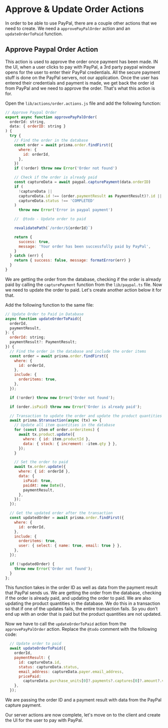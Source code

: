 # Approve & Update Order Actions

In order to be able to use PayPal, there are a couple other actions that we need to create. We need a `approvePayPalOrder` action and an `updateOrderToPaid` function.

## Approve Paypal Order Action

This action is used to approve the order once payment has been made. IN the UI, when a user clicks to pay with PayPal, a 3rd party paypal window opens for the user to enter their PayPal credentials. All the secure payment stuff is done on the PayPal servers, not our application. Once the user has entered their credentials and payment is made, we get back the order id from PayPal and we need to approve the order. That's what this action is for.

Open the `lib/actions/order.actions.js` file and add the following function:

```javascript
// Approve Paypal Order
export async function approvePayPalOrder(
  orderId: string,
  data: { orderID: string }
) {
  try {
    // Find the order in the database
    const order = await prisma.order.findFirst({
      where: {
        id: orderId,
      },
    })
    if (!order) throw new Error('Order not found')

    // Check if the order is already paid
    const captureData = await paypal.capturePayment(data.orderID)
    if (
      !captureData ||
      captureData.id !== (order.paymentResult as PaymentResult)?.id ||
      captureData.status !== 'COMPLETED'
    )
      throw new Error('Error in paypal payment')

    //  @todo - Update order to paid

    revalidatePath(`/order/${orderId}`)

    return {
      success: true,
      message: 'Your order has been successfully paid by PayPal',
    }
  } catch (err) {
    return { success: false, message: formatError(err) }
  }
}
```

We are getting the order from the database, checking if the order is already paid by calling the `capturePayment` function from the `lib/paypal.ts` file. Now we need to update the order to paid. Let's create another action below it for that.

Add the following function to the same file:

```javascript
// Update Order to Paid in Database
async function updateOrderToPaid({
  orderId,
  paymentResult,
}: {
  orderId: string;
  paymentResult?: PaymentResult;
}) {
  // Find the order in the database and include the order items
  const order = await prisma.order.findFirst({
    where: {
      id: orderId,
    },
    include: {
      orderitems: true,
    },
  });

  if (!order) throw new Error('Order not found');

  if (order.isPaid) throw new Error('Order is already paid');

  // Transaction to update the order and update the product quantities
  await prisma.$transaction(async (tx) => {
    // Update all item quantities in the database
    for (const item of order.orderitems) {
      await tx.product.update({
        where: { id: item.productId },
        data: { stock: { increment: -item.qty } },
      });
    }

    // Set the order to paid
    await tx.order.update({
      where: { id: orderId },
      data: {
        isPaid: true,
        paidAt: new Date(),
        paymentResult,
      },
    });
  });

  // Get the updated order after the transaction
  const updatedOrder = await prisma.order.findFirst({
    where: {
      id: orderId,
    },
    include: {
      orderitems: true,
      user: { select: { name: true, email: true } },
    },
  });

  if (!updatedOrder) {
    throw new Error('Order not found');
  }
};

```

This function takes in the order ID as well as data from the payment result that PayPal sends us. We are getting the order from the database, checking if the order is already paid, and updating the order to paid. We are also updating the product quantities in the database. We do this in a transaction so that if one of the updates fails, the entire transaction fails. So you don't end up with an order that is paid but the product quantities are not updated.

Now we have to call the `updateOrderToPaid` action from the `approvePayPalOrder` action. Replace the `@todo` comment with the following code:

```javascript
  // Update order to paid
  await updateOrderToPaid({
    orderId,
    paymentResult: {
      id: captureData.id,
      status: captureData.status,
      email_address: captureData.payer.email_address,
      pricePaid:
        captureData.purchase_units[0]?.payments?.captures[0]?.amount?.value,
    },
  });
```

We are passing the order ID and a payment result with data from the PayPal capture payment.

Our server actions are now complete, let's move on to the client and create the UI for the user to pay with PayPal.
